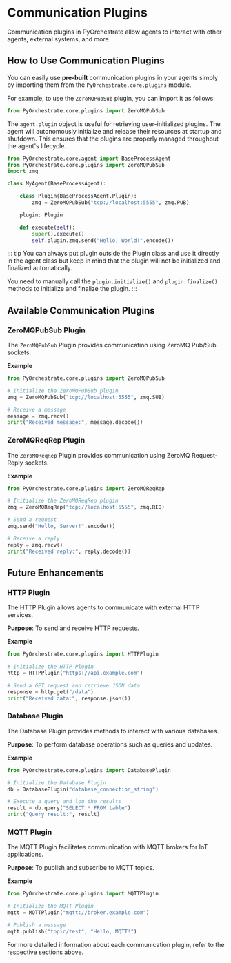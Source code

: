 # Communication Plugins

Communication plugins in PyOrchestrate allow agents to interact with other agents, external systems, and more.

## How to Use Communication Plugins

You can easily use **pre-built** communication plugins in your agents simply by importing them from the `PyOrchestrate.core.plugins` module.

For example, to use the `ZeroMQPubSub` plugin, you can import it as follows:

```python
from PyOrchestrate.core.plugins import ZeroMQPubSub
```

The `agent.plugin` object is useful for retrieving user-initialized plugins. The agent will autonomously initialize and release their resources at startup and shutdown. This ensures that the plugins are properly managed throughout the agent's lifecycle.

```python
from PyOrchestrate.core.agent import BaseProcessAgent
from PyOrchestrate.core.plugins import ZeroMQPubSub
import zmq

class MyAgent(BaseProcessAgent):

    class Plugin(BaseProcessAgent.Plugin):
        zmq = ZeroMQPubSub("tcp://localhost:5555", zmq.PUB)

    plugin: Plugin

    def execute(self):
        super().execute()
        self.plugin.zmq.send("Hello, World!".encode())
```

::: tip
You can always put plugin outside the Plugin class and use it directly in the agent class but keep in mind that the plugin will not be initialized and finalized automatically.

You need to manually call the `plugin.initialize()` and `plugin.finalize()` methods to initialize and finalize the plugin.
:::

## Available Communication Plugins

### ZeroMQPubSub Plugin

The `ZeroMQPubSub` Plugin provides communication using ZeroMQ Pub/Sub sockets.

**Example**

```python
from PyOrchestrate.core.plugins import ZeroMQPubSub

# Initialize the ZeroMQPubSub plugin
zmq = ZeroMQPubSub("tcp://localhost:5555", zmq.SUB)

# Receive a message
message = zmq.recv()
print("Received message:", message.decode())
```

### ZeroMQReqRep Plugin

The `ZeroMQReqRep` Plugin provides communication using ZeroMQ Request-Reply sockets.

**Example**

```python
from PyOrchestrate.core.plugins import ZeroMQReqRep

# Initialize the ZeroMQReqRep plugin
zmq = ZeroMQReqRep("tcp://localhost:5555", zmq.REQ)

# Send a request
zmq.send("Hello, Server!".encode())

# Receive a reply
reply = zmq.recv()
print("Received reply:", reply.decode())
```

## Future Enhancements

### HTTP Plugin

The HTTP Plugin allows agents to communicate with external HTTP services.

**Purpose**: To send and receive HTTP requests.

**Example**

```python
from PyOrchestrate.core.plugins import HTTPPlugin

# Initialize the HTTP Plugin
http = HTTPPlugin("https://api.example.com")

# Send a GET request and retrieve JSON data
response = http.get("/data")
print("Received data:", response.json())
```

### Database Plugin

The Database Plugin provides methods to interact with various databases.

**Purpose**: To perform database operations such as queries and updates.

**Example**

```python
from PyOrchestrate.core.plugins import DatabasePlugin

# Initialize the Database Plugin
db = DatabasePlugin("database_connection_string")

# Execute a query and log the results
result = db.query("SELECT * FROM table")
print("Query result:", result)
```

### MQTT Plugin

The MQTT Plugin facilitates communication with MQTT brokers for IoT applications.

**Purpose**: To publish and subscribe to MQTT topics.

**Example**

```python
from PyOrchestrate.core.plugins import MQTTPlugin

# Initialize the MQTT Plugin
mqtt = MQTTPlugin("mqtt://broker.example.com")

# Publish a message
mqtt.publish("topic/test", "Hello, MQTT!")
```

For more detailed information about each communication plugin, refer to the respective sections above.
